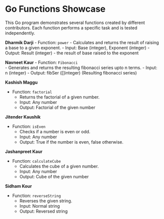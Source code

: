 # Go Functions Showcase

This Go program demonstrates several functions created by different contributors. Each function performs a specific task and is tested independently.

**Dharmik Darji**
    - Function: `power`
    - Calculates and returns the result of raising a base to a given exponent.
    - Input: Base (integer), Exponent (integer)
    - Output: Result (integer) - the result of base raised to the exponent

**Navneet Kaur**
    - Function: `Fibonacci`   
    - Generates and returns the resulting fibonacci series upto n terms.
    - Input: n (integer)
    - Output: fibSer ([]integer) (Resulting fibonacci series)

**Kashish Maggu**
   - Function: `factorial`
     - Returns the factorial of a given number.
     - Input: Any number
     - Output: Factorial of the given number

 **Jitender Kaushik**
   - Function: `isEven`
     - Checks if a number is even or odd.
     - Input: Any number
     - Output: True if the number is even, false otherwise.

 **Jashanpreet Kaur**
   - Function: `calculateCube`
     - Calculates the cube of a given number.
     - Input: Any number
     - Output: Cube of the given number
         
 **Sidham Kour**
   - Function: `reverseString`
     - Reverses the given string.
     - Input: Normal string
     - Output: Reversed string
